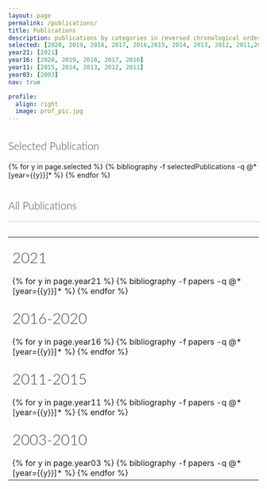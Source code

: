 ```yaml
---
layout: page
permalink: /publications/
title: Publications
description: publications by categories in reversed chronological order. generated by jekyll-scholar.
selected: [2020, 2019, 2018, 2017, 2016,2015, 2014, 2013, 2012, 2011,2003]
year21: [2021]
year16: [2020, 2019, 2018, 2017, 2016]
year11: [2015, 2014, 2013, 2012, 2011]
year03: [2003]
nav: true

profile:
  align: right
  image: prof_pic.jpg
---
```

<style >
.year{
color: #4b4b4b;
/* font-size: 30px; */
border-bottom: 1px solid #ccc;
margin: 0 0 30px 0;
padding: 20px 0;
text-align: left;
font-family: "Lato", Helvetica, Arial, sans-serif;
font-weight: 300;
}
.row{
  padding: 10px;
  font-size:15px;
}

.year_pub{
color: #4b4b4b;
font-size: 30px;
/* border-bottom: 1px solid #ccc; */
margin: 0 0 30px 0;
padding: 20px 0;
text-align: left;
font-family: "Lato", Helvetica, Arial, sans-serif;
font-weight: 300;
}

</style>

<div class="Selected Publications">
  
  <h2 class="year">Selected Publication</h2>
    <div style="margin-top:-30">
      {% for y in page.selected %}
      {% bibliography -f selectedPublications -q @*[year={{y}}]* %}
      {% endfor %}
    </div>    
</div>

  

<div class="publications" style="padding-top: 20px;">
  <h2 class="year">All Publications</h2>
<table>
  <tr>
  <td>
  <h2 class="year_pub">2021  </h2>
    <div style="margin-top:-30">
      {% for y in page.year21 %}
      {% bibliography -f papers -q @*[year={{y}}]* %}
      {% endfor %}
    </div>
  </td>  
  </tr>  
  <tr>
  <td>
  <h2 class="year_pub">2016-2020</h2>
    <div style="margin-top:-30">
      {% for y in page.year16 %}
      {% bibliography -f papers -q @*[year={{y}}]* %}
      {% endfor %}
    </div>
  </td>  
  </tr>  
  <tr>
  <td>
  <h2 class="year_pub">2011-2015  </h2>
    <div style="margin-top:-30">
      {% for y in page.year11 %}
      {% bibliography -f papers -q @*[year={{y}}]* %}
      {% endfor %}
    </div>
   </td> 
  </tr>  
  <tr>
  <td>
  <h2 class="year_pub">2003-2010  </h2>
    <div style="margin-top:-30">
      {% for y in page.year03 %}
      {% bibliography -f papers -q @*[year={{y}}]* %}
      {% endfor %}
    </div>
  </td>  
  </tr>  
  <table>    
<!-- </div>     -->


